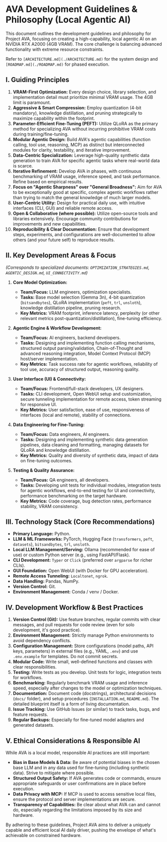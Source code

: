 # AVA Development Guidelines & Philosophy (Local Agentic AI)

This document outlines the development guidelines and philosophy for Project AVA, focusing on creating a high-capability, local agentic AI on an NVIDIA RTX A2000 (4GB VRAM). The core challenge is balancing advanced functionality with extreme resource constraints.

Refer to `[ARCHITECTURE.md](./ARCHITECTURE.md)` for the system design and `[ROADMAP.md](./ROADMAP.md)` for phased execution.

## I. Guiding Principles

1.  **VRAM-First Optimization:** Every design choice, library selection, and implementation detail must prioritize minimal VRAM usage. The 4GB limit is paramount.
2.  **Aggressive & Smart Compression:** Employ quantization (4-bit mandatory), knowledge distillation, and pruning strategically to maximize capability within the footprint.
3.  **Parameter-Efficient Fine-Tuning (PEFT):** Utilize QLoRA as the primary method for specializing AVA without incurring prohibitive VRAM costs during training/fine-tuning.
4.  **Modular Agentic Design:** Build AVA's agentic capabilities (function calling, tool use, reasoning, MCP) as distinct but interconnected modules for clarity, testability, and iterative improvement.
5.  **Data-Centric Specialization:** Leverage high-quality synthetic data generation to train AVA for specific agentic tasks where real-world data is scarce.
6.  **Iterative Refinement:** Develop AVA in phases, with continuous benchmarking of VRAM usage, inference speed, and task performance. Refine based on empirical results.
7.  **Focus on "Agentic Sharpness" over "General Broadness":** Aim for AVA to be exceptionally good at specific, complex agentic workflows rather than trying to match the general knowledge of much larger models.
8.  **User-Centric Utility:** Design for practical daily use, with intuitive interfaces (CLI, GUI) and reliable remote access.
9.  **Open & Collaborative (where possible):** Utilize open-source tools and libraries extensively. Encourage community contributions for improvements and new capabilities.
10. **Reproducibility & Clear Documentation:** Ensure that development steps, experiments, and configurations are well-documented to allow others (and your future self) to reproduce results.

## II. Key Development Areas & Focus

*(Corresponds to specialized documents: `OPTIMIZATION_STRATEGIES.md`, `AGENTIC_DESIGN.md`, `UI_CONNECTIVITY.md`)*

1.  **Core Model Optimization:**
    *   **Team/Focus:** LLM engineers, optimization specialists.
    *   **Tasks:** Base model selection (Gemma 3n), 4-bit quantization (`bitsandbytes`), QLoRA implementation (`peft`, `trl`, `unsloth`), knowledge distillation pipeline, pruning research.
    *   **Key Metrics:** VRAM footprint, inference latency, perplexity (or other relevant metrics post-quantization/distillation), fine-tuning efficiency.

2.  **Agentic Engine & Workflow Development:**
    *   **Team/Focus:** AI engineers, backend developers.
    *   **Tasks:** Designing and implementing function calling mechanisms, structured output parsing/validation, Chain-of-Thought and advanced reasoning integration, Model Context Protocol (MCP) host/server implementation.
    *   **Key Metrics:** Task success rate for agentic workflows, reliability of tool use, accuracy of structured output, reasoning quality.

3.  **User Interface (UI) & Connectivity:**
    *   **Team/Focus:** Frontend/full-stack developers, UX designers.
    *   **Tasks:** CLI development, Open WebUI setup and customization, secure tunneling implementation for remote access, token streaming for responsive UI.
    *   **Key Metrics:** User satisfaction, ease of use, responsiveness of interfaces (local and remote), stability of connections.

4.  **Data Engineering for Fine-Tuning:**
    *   **Team/Focus:** Data engineers, AI engineers.
    *   **Tasks:** Designing and implementing synthetic data generation pipelines, data cleaning and formatting, managing datasets for QLoRA and knowledge distillation.
    *   **Key Metrics:** Quality and diversity of synthetic data, impact of data on fine-tuning outcomes.

5.  **Testing & Quality Assurance:**
    *   **Team/Focus:** QA engineers, all developers.
    *   **Tasks:** Developing unit tests for individual modules, integration tests for agentic workflows, end-to-end testing for UI and connectivity, performance benchmarking on the target hardware.
    *   **Key Metrics:** Code coverage, bug detection rates, performance stability, VRAM consistency.

## III. Technology Stack (Core Recommendations)

*   **Primary Language:** Python.
*   **LLM & ML Frameworks:** PyTorch, Hugging Face (`transformers`, `peft`, `datasets`), `bitsandbytes`, `trl`, `unsloth`.
*   **Local LLM Management/Serving:** Ollama (recommended for ease of use) or custom Python server (e.g., using FastAPI/Flask).
*   **CLI Development:** `Typer` or `Click` (preferred over `argparse` for richer CLIs).
*   **GUI Foundation:** Open WebUI (with Docker for GPU acceleration).
*   **Remote Access Tunneling:** `Localtonet`, `ngrok`.
*   **Data Handling:** Pandas, NumPy.
*   **Version Control:** Git.
*   **Environment Management:** Conda / venv / Docker.

## IV. Development Workflow & Best Practices

1.  **Version Control (Git):** Use feature branches, regular commits with clear messages, and pull requests for code review (even for solo development, it's good practice).
2.  **Environment Management:** Strictly manage Python environments to avoid dependency conflicts.
3.  **Configuration Management:** Store configurations (model paths, API keys, parameters) in external files (e.g., YAML, `.env`) and use `.env.example` for templates. Do not commit secrets.
4.  **Modular Code:** Write small, well-defined functions and classes with clear responsibilities.
5.  **Testing:** Write tests as you develop. Unit tests for logic, integration tests for workflows.
6.  **Benchmarking:** Regularly benchmark VRAM usage and inference speed, especially after changes to the model or optimization techniques.
7.  **Documentation:** Document code (docstrings), architectural decisions (`docs/` folder), and setup procedures (`INSTALLATION.md`, `README.md`). The detailed blueprint itself is a form of living documentation.
8.  **Issue Tracking:** Use GitHub Issues (or similar) to track tasks, bugs, and feature requests.
9.  **Regular Backups:** Especially for fine-tuned model adapters and generated datasets.

## V. Ethical Considerations & Responsible AI

While AVA is a local model, responsible AI practices are still important:
*   **Bias in Base Models & Data:** Be aware of potential biases in the chosen base LLM and in any data used for fine-tuning (including synthetic data). Strive to mitigate where possible.
*   **Structured Output Safety:** If AVA generates code or commands, ensure appropriate safeguards or user confirmations are in place before execution.
*   **Data Privacy with MCP:** If MCP is used to access sensitive local files, ensure the protocol and server implementations are secure.
*   **Transparency of Capabilities:** Be clear about what AVA can and cannot do, especially regarding the limitations imposed by its size and hardware.

By adhering to these guidelines, Project AVA aims to deliver a uniquely capable and efficient local AI daily driver, pushing the envelope of what's achievable on constrained hardware.
